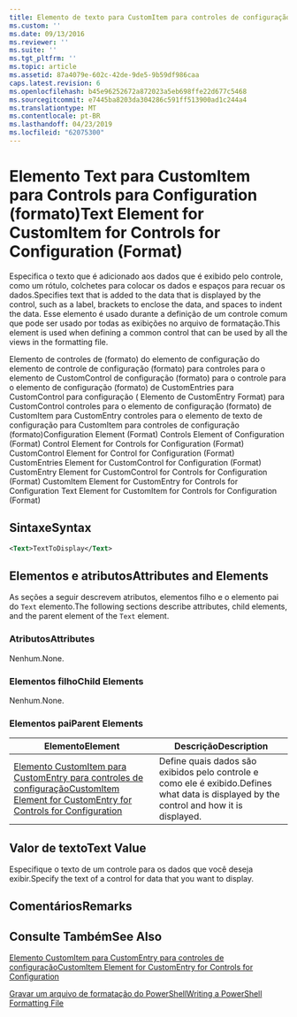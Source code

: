 ```yaml
---
title: Elemento de texto para CustomItem para controles de configuração (formato) | Microsoft Docs
ms.custom: ''
ms.date: 09/13/2016
ms.reviewer: ''
ms.suite: ''
ms.tgt_pltfrm: ''
ms.topic: article
ms.assetid: 87a4079e-602c-42de-9de5-9b59df986caa
caps.latest.revision: 6
ms.openlocfilehash: b45e96252672a872023a5eb698ffe22d677c5468
ms.sourcegitcommit: e7445ba8203da304286c591ff513900ad1c244a4
ms.translationtype: MT
ms.contentlocale: pt-BR
ms.lasthandoff: 04/23/2019
ms.locfileid: "62075300"
---
```

# <a name="text-element-for-customitem-for-controls-for-configuration-format"></a><span data-ttu-id="364d9-102">Elemento Text para CustomItem para Controls para Configuration (formato)</span><span class="sxs-lookup"><span data-stu-id="364d9-102">Text Element for CustomItem for Controls for Configuration (Format)</span></span>

<span data-ttu-id="364d9-103">Especifica o texto que é adicionado aos dados que é exibido pelo controle, como um rótulo, colchetes para colocar os dados e espaços para recuar os dados.</span><span class="sxs-lookup"><span data-stu-id="364d9-103">Specifies text that is added to the data that is displayed by the control, such as a label, brackets to enclose the data, and spaces to indent the data.</span></span> <span data-ttu-id="364d9-104">Esse elemento é usado durante a definição de um controle comum que pode ser usado por todas as exibições no arquivo de formatação.</span><span class="sxs-lookup"><span data-stu-id="364d9-104">This element is used when defining a common control that can be used by all the views in the formatting file.</span></span>

<span data-ttu-id="364d9-105">Elemento de controles de (formato) do elemento de configuração do elemento de controle de configuração (formato) para controles para o elemento de CustomControl de configuração (formato) para o controle para o elemento de configuração (formato) de CustomEntries para CustomControl para configuração ( Elemento de CustomEntry Format) para CustomControl controles para o elemento de configuração (formato) de CustomItem para CustomEntry controles para o elemento de texto de configuração para CustomItem para controles de configuração (formato)</span><span class="sxs-lookup"><span data-stu-id="364d9-105">Configuration Element (Format) Controls Element of Configuration (Format) Control Element for Controls for Configuration (Format) CustomControl Element for Control for Configuration (Format) CustomEntries Element for CustomControl for Configuration (Format) CustomEntry Element for CustomControl for Controls for Configuration (Format) CustomItem Element for CustomEntry for Controls for Configuration Text Element for CustomItem for Controls for Configuration (Format)</span></span>

## <a name="syntax"></a><span data-ttu-id="364d9-106">Sintaxe</span><span class="sxs-lookup"><span data-stu-id="364d9-106">Syntax</span></span>

```xml
<Text>TextToDisplay</Text>
```

## <a name="attributes-and-elements"></a><span data-ttu-id="364d9-107">Elementos e atributos</span><span class="sxs-lookup"><span data-stu-id="364d9-107">Attributes and Elements</span></span>

<span data-ttu-id="364d9-108">As seções a seguir descrevem atributos, elementos filho e o elemento pai do `Text` elemento.</span><span class="sxs-lookup"><span data-stu-id="364d9-108">The following sections describe attributes, child elements, and the parent element of the `Text` element.</span></span>

### <a name="attributes"></a><span data-ttu-id="364d9-109">Atributos</span><span class="sxs-lookup"><span data-stu-id="364d9-109">Attributes</span></span>

<span data-ttu-id="364d9-110">Nenhum.</span><span class="sxs-lookup"><span data-stu-id="364d9-110">None.</span></span>

### <a name="child-elements"></a><span data-ttu-id="364d9-111">Elementos filho</span><span class="sxs-lookup"><span data-stu-id="364d9-111">Child Elements</span></span>

<span data-ttu-id="364d9-112">Nenhum.</span><span class="sxs-lookup"><span data-stu-id="364d9-112">None.</span></span>

### <a name="parent-elements"></a><span data-ttu-id="364d9-113">Elementos pai</span><span class="sxs-lookup"><span data-stu-id="364d9-113">Parent Elements</span></span>

|<span data-ttu-id="364d9-114">Elemento</span><span class="sxs-lookup"><span data-stu-id="364d9-114">Element</span></span>|<span data-ttu-id="364d9-115">Descrição</span><span class="sxs-lookup"><span data-stu-id="364d9-115">Description</span></span>|
|-------------|-----------------|
|[<span data-ttu-id="364d9-116">Elemento CustomItem para CustomEntry para controles de configuração</span><span class="sxs-lookup"><span data-stu-id="364d9-116">CustomItem Element for CustomEntry for Controls for Configuration</span></span>](./customitem-element-for-customentry-for-controls-for-configuration-format.md)|<span data-ttu-id="364d9-117">Define quais dados são exibidos pelo controle e como ele é exibido.</span><span class="sxs-lookup"><span data-stu-id="364d9-117">Defines what data is displayed by the control and how it is displayed.</span></span>|

## <a name="text-value"></a><span data-ttu-id="364d9-118">Valor de texto</span><span class="sxs-lookup"><span data-stu-id="364d9-118">Text Value</span></span>

<span data-ttu-id="364d9-119">Especifique o texto de um controle para os dados que você deseja exibir.</span><span class="sxs-lookup"><span data-stu-id="364d9-119">Specify the text of a control for data that you want to display.</span></span>

## <a name="remarks"></a><span data-ttu-id="364d9-120">Comentários</span><span class="sxs-lookup"><span data-stu-id="364d9-120">Remarks</span></span>

## <a name="see-also"></a><span data-ttu-id="364d9-121">Consulte Também</span><span class="sxs-lookup"><span data-stu-id="364d9-121">See Also</span></span>

[<span data-ttu-id="364d9-122">Elemento CustomItem para CustomEntry para controles de configuração</span><span class="sxs-lookup"><span data-stu-id="364d9-122">CustomItem Element for CustomEntry for Controls for Configuration</span></span>](./customitem-element-for-customentry-for-controls-for-configuration-format.md)

[<span data-ttu-id="364d9-123">Gravar um arquivo de formatação do PowerShell</span><span class="sxs-lookup"><span data-stu-id="364d9-123">Writing a PowerShell Formatting File</span></span>](./writing-a-powershell-formatting-file.md)
